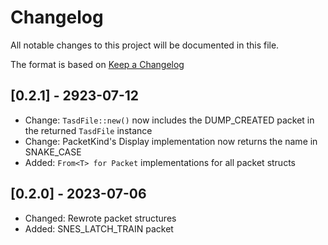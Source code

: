 # Changelog

All notable changes to this project will be documented in this file.

The format is based on [Keep a Changelog](https://keepachangelog.com/en/1.0.0/)

## [0.2.1] - 2923-07-12
- Change: `TasdFile::new()` now includes the DUMP_CREATED packet in the returned `TasdFile` instance
- Change: PacketKind's Display implementation now returns the name in SNAKE_CASE
- Added: `From<T> for Packet` implementations for all packet structs

## [0.2.0] - 2023-07-06
- Changed: Rewrote packet structures
- Added: SNES_LATCH_TRAIN packet
